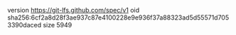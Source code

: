version https://git-lfs.github.com/spec/v1
oid sha256:6cf2a8d28f3ae937c87e4100228e9e936f37a88323ad5d55571d7053390daced
size 5949
